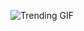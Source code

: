 ![Trending GIF](https://media2.giphy.com/media/v1.Y2lkPThiYjIxNzcyOWdmcXp4c2VtNnVxNWVmbXBobnAzeXN2aDAxdGZ1b3Q4NXVnamNwNCZlcD12MV9naWZzX3NlYXJjaCZjdD1n/YYKoJL28YtscdUTGWA/giphy.gif)
